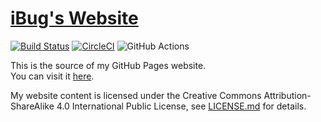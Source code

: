 # [iBug's Website][site]

[![Build Status](https://travis-ci.org/iBug/iBug-source.svg?branch=master)](https://travis-ci.org/iBug/iBug-source) [![CircleCI](https://circleci.com/gh/iBug/iBug-source.svg?style=shield)](https://circleci.com/gh/iBug/iBug-source) ![GitHub Actions](https://github.com/iBug/iBug-source/workflows/build/badge.svg)

This is the source of my GitHub Pages website.  
You can visit it [here][site].

My website content is licensed under the Creative Commons Attribution-ShareAlike 4.0 International Public License, see [LICENSE.md](LICENSE.md) for details.

  [site]: https://ibugone.com/
